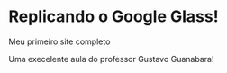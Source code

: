 # Replicando o Google Glass!
 Meu primeiro site completo

Uma execelente aula do professor Gustavo Guanabara!

